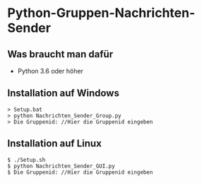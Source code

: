 # Python-Gruppen-Nachrichten-Sender

## Was braucht man dafür
- Python 3.6 oder höher

## Installation auf Windows
```
> Setup.bat
> python Nachrichten_Sender_Group.py
> Die Gruppenid: //Hier die Gruppenid eingeben
```

## Installation auf Linux
```
$ ./Setup.sh
$ python Nachrichten_Sender_GUI.py
$ Die Gruppenid: //Hier die Gruppenid eingeben
```
